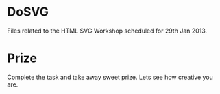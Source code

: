 DoSVG
=====

Files related to the HTML SVG Workshop  scheduled for 29th Jan 2013.

Prize
====

Complete the task and take away sweet prize. Lets see how creative you are.
